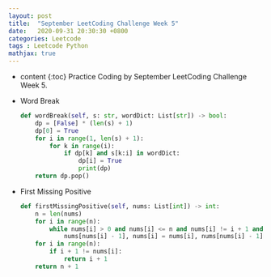 ```yaml
---
layout: post
title:  "September LeetCoding Challenge Week 5"
date:   2020-09-31 20:30:30 +0800
categories: Leetcode
tags : Leetcode Python 
mathjax: true
---
```

* content 
{:toc}
Practice Coding by September LeetCoding Challenge Week 5.




* Word Break
    ```python
    def wordBreak(self, s: str, wordDict: List[str]) -> bool:
        dp = [False] * (len(s) + 1)
        dp[0] = True
        for i in range(1, len(s) + 1):
            for k in range(i):
                if dp[k] and s[k:i] in wordDict:
                    dp[i] = True
                    print(dp)
        return dp.pop()
    ```
    
    
* First Missing Positive
    ```python
    def firstMissingPositive(self, nums: List[int]) -> int:
        n = len(nums)
        for i in range(n):
            while nums[i] > 0 and nums[i] <= n and nums[i] != i + 1 and nums[i] != nums[nums[i] - 1]:
                nums[nums[i] - 1], nums[i] = nums[i], nums[nums[i] - 1]
        for i in range(n):
            if i + 1 != nums[i]:
                return i + 1
        return n + 1
    ```